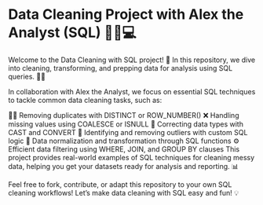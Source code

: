 # Data Cleaning Project with Alex the Analyst (SQL) 🧑‍💻💻
Welcome to the Data Cleaning with SQL project! 🚀 In this repository, we dive into cleaning, transforming, and prepping data for analysis using SQL queries. 🧹✨

In collaboration with Alex the Analyst, we focus on essential SQL techniques to tackle common data cleaning tasks, such as:

🧑‍🔬 Removing duplicates with DISTINCT or ROW_NUMBER()
❌ Handling missing values using COALESCE or ISNULL
🔄 Correcting data types with CAST and CONVERT
🚨 Identifying and removing outliers with custom SQL logic
🧹 Data normalization and transformation through SQL functions
⚙️ Efficient data filtering using WHERE, JOIN, and GROUP BY clauses
This project provides real-world examples of SQL techniques for cleaning messy data, helping you get your datasets ready for analysis and reporting. 📊

Feel free to fork, contribute, or adapt this repository to your own SQL cleaning workflows! Let’s make data cleaning with SQL easy and fun! 💡
